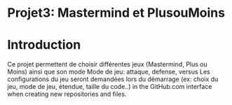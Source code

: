 # Projet3: Mastermind et PlusouMoins

# Introduction

Ce projet permettent de choisir différentes jeux (Mastermind, Plus ou Moins) ainsi que son mode 
Mode de jeu: attaque, defense, versus
Les configurations du jeu seront demandées lors du démarrage (ex: choix du jeu, mode de jeu, étendue, taille du code..)
in the GitHub.com interface when creating new repositories and files.

